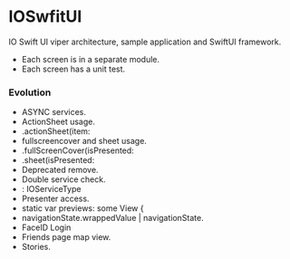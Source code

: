 # IOSwfitUI

IO Swift UI viper architecture, sample application and SwiftUI framework.

* Each screen is in a separate module.
* Each screen has a unit test.

### Evolution
- ASYNC services.
- ActionSheet usage.
-   .actionSheet(item:
- fullscreencover and sheet usage.
-   .fullScreenCover(isPresented:
-   .sheet(isPresented:
- Deprecated remove.
- Double service check.
-   : IOServiceType
- Presenter access.
- static var previews: some View {
- navigationState.wrappedValue | navigationState.
- FaceID Login
- Friends page map view.
- Stories.
